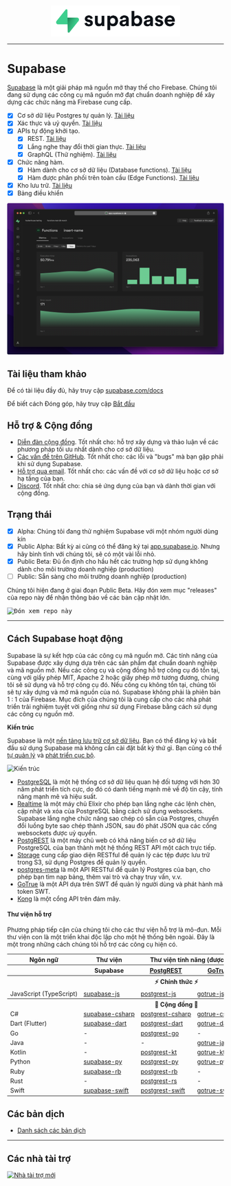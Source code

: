 <p align="center">
<img width="300" src="https://raw.githubusercontent.com/supabase/supabase/master/web/static/supabase-light-rounded-corner-background.svg"/>
</p>

---

# Supabase

[Supabase](https://supabase.com) là một giải pháp mã nguồn mở thay thế cho Firebase. Chúng tôi đang sử dụng các công cụ mã nguồn mở đạt chuẩn doanh nghiệp để xây dựng các chức năng mà Firebase cung cấp.

- [x] Cơ sở dữ liệu Postgres tự quản lý. [Tài liệu](https://supabase.com/docs/guides/database)
- [x] Xác thực và uỷ quyền. [Tài liệu](https://supabase.com/docs/guides/auth)
- [x] APIs tự động khởi tạo.
  - [x] REST. [Tài liệu](https://supabase.com/docs/guides/api#rest-api)
  - [x] Lắng nghe thay đổi thời gian thực. [Tài liệu](https://supabase.com/docs/guides/api#realtime-api)
  - [x] GraphQL (Thử nghiệm). [Tài liệu](https://supabase.com/docs/guides/api#graphql-api)
- [x] Chức năng hàm.
  - [x] Hàm dành cho cơ sở dữ liệu (Database functions). [Tài liệu](https://supabase.com/docs/guides/database/functions)
  - [x] Hàm được phân phối trên toàn cầu (Edge Functions). [Tài liệu](https://supabase.com/docs/guides/functions)
- [x] Kho lưu trữ. [Tài liệu](https://supabase.com/docs/guides/storage)
- [x] Bảng điều khiển

![Bảng điều khiển của Supabase](https://raw.githubusercontent.com/supabase/supabase/master/www/public/images/github/supabase-dashboard.png)

## Tài liệu tham khảo

Để có tài liệu đầy đủ, hãy truy cập [supabase.com/docs](https://supabase.com/docs)

Để biết cách Đóng góp, hãy truy cập [Bắt đầu](./DEVELOPERS.md)

## Hỗ trợ & Cộng đồng

- [Diễn đàn cộng đồng](https://github.com/supabase/supabase/discussions). Tốt nhất cho: hỗ trợ xây dựng và thảo luận về các phương pháp tối ưu nhất dành cho cơ sở dữ liệu.
- [Các vấn đề trên GitHub](https://github.com/supabase/supabase/issues). Tốt nhất cho: các lỗi và "bugs" mà bạn gặp phải khi sử dụng Supabase.
- [Hỗ trợ qua email](https://supabase.com/docs/support#business-support). Tốt nhất cho: các vấn đề với cơ sở dữ liệu hoặc cơ sở hạ tầng của bạn.
- [Discord](https://discord.supabase.com). Tốt nhất cho: chia sẻ ứng dụng của bạn và dành thời gian với cộng đồng.

## Trạng thái

- [x] Alpha: Chúng tôi đang thử nghiệm Supabase với một nhóm người dùng kín
- [x] Public Alpha: Bất kỳ ai cũng có thể đăng ký tại [app.supabase.io](https://app.supabase.io). Nhưng hãy bình tĩnh với chúng tôi, sẽ có một vài lỗi nhỏ.
- [x] Public Beta: Đủ ổn định cho hầu hết các trường hợp sử dụng không dành cho môi trường doanh nghiệp (production)
- [ ] Public: Sẵn sàng cho môi trường doanh nghiệp (production)

Chúng tôi hiện đang ở giai đoạn Public Beta. Hãy đón xem mục "releases" của repo này để nhận thông báo về các bản cập nhật lớn.

<kbd><img src="https://gitcdn.link/repo/supabase/supabase/master/web/static/watch-repo.gif" alt="Đón xem repo này"/></kbd>

---

## Cách Supabase hoạt động

Supabase là sự kết hợp của các công cụ mã nguồn mở. Các tính năng của Supabase được xây dựng dựa trên các sản phẩm đạt chuẩn doanh nghiệp và mã nguồn mở. Nếu các công cụ và cộng đồng hỗ trợ công cụ đó tồn tại, cùng với giấy phép MIT, Apache 2 hoặc giấy phép mở tương đương, chúng tôi sẽ sử dụng và hỗ trợ công cụ đó. Nếu công cụ không tồn tại, chúng tôi sẽ tự xây dựng và mở mã nguồn của nó. Supabase không phải là phiên bản 1 : 1 của Firebase. Mục đích của chúng tôi là cung cấp cho các nhà phát triển trải nghiệm tuyệt vời giống như sử dụng Firebase bằng cách sử dụng các công cụ nguồn mở.

**Kiến trúc**

Supabase là một [nền tảng lưu trữ cơ sở dữ liệu](https://app.supabase.io). Bạn có thể đăng ký và bắt đầu sử dụng Supabase mà không cần cài đặt bất kỳ thứ gì.
Bạn cũng có thể [tự quản lý](https://supabase.com/docs/guides/self-hosting) và [phát triển cục bộ](https://supabase.com/docs/guides/local-development).

![Kiến trúc](https://supabase.com/docs/assets/images/supabase-architecture-9050a7317e9ec7efb7807f5194122e48.png)

- [PostgreSQL](https://www.postgresql.org/) là một hệ thống cơ sở dữ liệu quan hệ đối tượng với hơn 30 năm phát triển tích cực, do đó có danh tiếng mạnh mẽ về độ tin cậy, tính năng mạnh mẽ và hiệu suất.
- [Realtime](https://github.com/supabase/realtime) là một máy chủ Elixir cho phép bạn lắng nghe các lệnh chèn, cập nhật và xóa của PostgreSQL bằng cách sử dụng websockets. Supabase lắng nghe chức năng sao chép có sẵn của Postgres, chuyển đổi luồng byte sao chép thành JSON, sau đó phát JSON qua các cổng websockets được uỷ quyền.
- [PostgREST](http://postgrest.org/) là một máy chủ web có khả năng biến cơ sở dữ liệu PostgreSQL của bạn thành một hệ thống REST API một cách trực tiếp.
- [Storage](https://github.com/supabase/storage-api) cung cấp giao diện RESTful để quản lý các tệp được lưu trữ trong S3, sử dụng Postgres để quản lý quyền.
- [postgres-meta](https://github.com/supabase/postgres-meta) là một API RESTful để quản lý Postgres của bạn, cho phép bạn tìm nạp bảng, thêm vai trò và chạy truy vấn, v.v.
- [GoTrue](https://github.com/netlify/gotrue) là một API dựa trên SWT để quản lý người dùng và phát hành mã token SWT.
- [Kong](https://github.com/Kong/kong) là một cổng API trên đám mây.

#### Thư viện hỗ trợ

Phương pháp tiếp cận của chúng tôi cho các thư viện hỗ trợ là mô-đun. Mỗi thư viện con là một triển khai độc lập cho một hệ thống bên ngoài. Đây là một trong những cách chúng tôi hỗ trợ các công cụ hiện có.

<table style="table-layout:fixed; white-space: nowrap;">
  <tr>
    <th>Ngôn ngữ</th>
    <th>Thư viện</th>
    <th colspan="4">Thư viện tính năng (được tích hợp vào thư viện của Supabase)</th>
  </tr>
  <tr>
    <th></th>
    <th>Supabase</th>
    <th><a href="https://github.com/postgrest/postgrest" target="_blank" rel="noopener noreferrer">PostgREST</a></th>
    <th><a href="https://github.com/supabase/gotrue" target="_blank" rel="noopener noreferrer">GoTrue</a></th>
    <th><a href="https://github.com/supabase/realtime" target="_blank" rel="noopener noreferrer">Realtime</a></th>
    <th><a href="https://github.com/supabase/storage-api" target="_blank" rel="noopener noreferrer">Storage</a></th>
  </tr>
  <!-- TEMPLATE FOR NEW ROW -->
  <!-- START ROW
  <tr>
    <td>lang</td>
    <td><a href="https://github.com/supabase-community/supabase-lang" target="_blank" rel="noopener noreferrer">supabase-lang</a></td>
    <td><a href="https://github.com/supabase-community/postgrest-lang" target="_blank" rel="noopener noreferrer">postgrest-lang</a></td>
    <td><a href="https://github.com/supabase-community/gotrue-lang" target="_blank" rel="noopener noreferrer">gotrue-lang</a></td>
    <td><a href="https://github.com/supabase-community/realtime-lang" target="_blank" rel="noopener noreferrer">realtime-lang</a></td>
    <td><a href="https://github.com/supabase-community/storage-lang" target="_blank" rel="noopener noreferrer">storage-lang</a></td>
  </tr>
  END ROW -->
  <th colspan="6">⚡️ Chính thức ⚡️</th>
  <tr>
    <td>JavaScript (TypeScript)</td>
    <td><a href="https://github.com/supabase/supabase-js" target="_blank" rel="noopener noreferrer">supabase-js</a></td>
    <td><a href="https://github.com/supabase/postgrest-js" target="_blank" rel="noopener noreferrer">postgrest-js</a></td>
    <td><a href="https://github.com/supabase/gotrue-js" target="_blank" rel="noopener noreferrer">gotrue-js</a></td>
    <td><a href="https://github.com/supabase/realtime-js" target="_blank" rel="noopener noreferrer">realtime-js</a></td>
    <td><a href="https://github.com/supabase/storage-js" target="_blank" rel="noopener noreferrer">storage-js</a></td>
  </tr>
  <th colspan="6">💚 Cộng đồng 💚</th>
  <tr>
    <td>C#</td>
    <td><a href="https://github.com/supabase-community/supabase-csharp" target="_blank" rel="noopener noreferrer">supabase-csharp</a></td>
    <td><a href="https://github.com/supabase-community/postgrest-csharp" target="_blank" rel="noopener noreferrer">postgrest-csharp</a></td>
    <td><a href="https://github.com/supabase-community/gotrue-csharp" target="_blank" rel="noopener noreferrer">gotrue-csharp</a></td>
    <td><a href="https://github.com/supabase-community/realtime-csharp" target="_blank" rel="noopener noreferrer">realtime-csharp</a></td>
    <td><a href="https://github.com/supabase-community/storage-csharp" target="_blank" rel="noopener noreferrer">storage-csharp</a></td>
  </tr>
  <tr>
    <td>Dart (Flutter)</td>
    <td><a href="https://github.com/supabase/supabase-dart" target="_blank" rel="noopener noreferrer">supabase-dart</a></td>
    <td><a href="https://github.com/supabase/postgrest-dart" target="_blank" rel="noopener noreferrer">postgrest-dart</a></td>
    <td><a href="https://github.com/supabase/gotrue-dart" target="_blank" rel="noopener noreferrer">gotrue-dart</a></td>
    <td><a href="https://github.com/supabase/realtime-dart" target="_blank" rel="noopener noreferrer">realtime-dart</a></td>
    <td><a href="https://github.com/supabase/storage-dart" target="_blank" rel="noopener noreferrer">storage-dart</a></td>
  </tr>
  <tr>
    <td>Go</td>
    <td>-</td>
    <td><a href="https://github.com/supabase-community/postgrest-go" target="_blank" rel="noopener noreferrer">postgrest-go</a></td>
    <td>-</td>
    <td>-</td>
    <td>-</td>
  </tr>
  <tr>
    <td>Java</td>
    <td>-</td>
    <td>-</td>
    <td><a href="https://github.com/supabase-community/gotrue-java" target="_blank" rel="noopener noreferrer">gotrue-java</a></td>
    <td>-</td>
    <td>-</td>
  </tr>
  <tr>
    <td>Kotlin</td>
    <td>-</td>
    <td><a href="https://github.com/supabase-community/postgrest-kt" target="_blank" rel="noopener noreferrer">postgrest-kt</a></td>
    <td><a href="https://github.com/supabase-community/gotrue-kt" target="_blank" rel="noopener noreferrer">gotrue-kt</a></td>
    <td>-</td>
    <td>-</td>
  </tr>
  <tr>
    <td>Python</td>
    <td><a href="https://github.com/supabase-community/supabase-py" target="_blank" rel="noopener noreferrer">supabase-py</a></td>
    <td><a href="https://github.com/supabase-community/postgrest-py" target="_blank" rel="noopener noreferrer">postgrest-py</a></td>
    <td><a href="https://github.com/supabase-community/gotrue-py" target="_blank" rel="noopener noreferrer">gotrue-py</a></td>
    <td><a href="https://github.com/supabase-community/realtime-py" target="_blank" rel="noopener noreferrer">realtime-py</a></td>
    <td>-</td>
  </tr>
  <tr>
    <td>Ruby</td>
    <td><a href="https://github.com/supabase-community/supabase-rb" target="_blank" rel="noopener noreferrer">supabase-rb</a></td>
    <td><a href="https://github.com/supabase-community/postgrest-rb" target="_blank" rel="noopener noreferrer">postgrest-rb</a></td>
    <td>-</td>
    <td>-</td>
    <td>-</td>
  </tr>
  <tr>
    <td>Rust</td>
    <td>-</td>
    <td><a href="https://github.com/supabase-community/postgrest-rs" target="_blank" rel="noopener noreferrer">postgrest-rs</a></td>
    <td>-</td>
    <td>-</td>
    <td>-</td>
  </tr>
  <tr>
    <td>Swift</td>
    <td><a href="https://github.com/supabase-community/supabase-swift" target="_blank" rel="noopener noreferrer">supabase-swift</a></td>
    <td><a href="https://github.com/supabase-community/postgrest-swift" target="_blank" rel="noopener noreferrer">postgrest-swift</a></td>
    <td><a href="https://github.com/supabase-community/gotrue-swift" target="_blank" rel="noopener noreferrer">gotrue-swift</a></td>
    <td><a href="https://github.com/supabase-community/realtime-swift" target="_blank" rel="noopener noreferrer">realtime-swift</a></td>
    <td><a href="https://github.com/supabase-community/storage-swift" target="_blank" rel="noopener noreferrer">storage-swift</a></td>
  </tr>
</table>

<!--- Remove this list if you're translating to another language, it's hard to keep updated across multiple files-->
<!--- Keep only the link to the list of translation files-->

## Các bản dịch

- [Danh sách các bản dịch](/i18n/languages.md) <!--- Keep only this -->

---

## Các nhà tài trợ

[![Nhà tài trợ mới](https://user-images.githubusercontent.com/10214025/90518111-e74bbb00-e198-11ea-8f88-c9e3c1aa4b5b.png)](https://github.com/sponsors/supabase)
